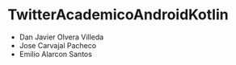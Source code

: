 # TwitterAcademicoAndroidKotlin

- Dan Javier Olvera Villeda
- Jose Carvajal Pacheco
- Emilio Alarcon Santos
